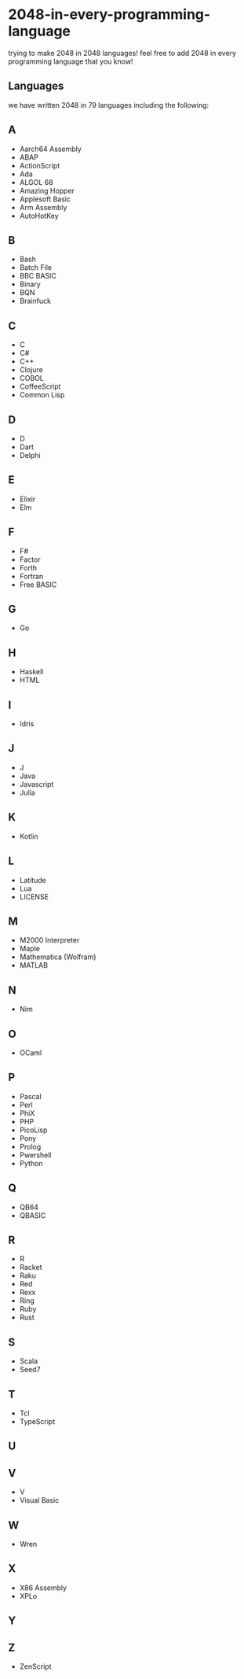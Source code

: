 # 2048-in-every-programming-language
trying to make 2048 in 2048 languages! feel free to add 2048 in every programming language that you know! 
## Languages
we have written 2048 in 79 languages including the following:
## A
* Aarch64 Assembly
* ABAP
* ActionScript
* Ada
* ALGOL 68
* Amazing Hopper
* Applesoft Basic
* Arm Assembly
* AutoHotKey
## B
* Bash
* Batch File
* BBC BASIC
* Binary
* BQN
* Brainfuck
## C
* C
* C#
* C++
* Clojure
* COBOL
* CoffeeScript
* Common Lisp
## D
* D
* Dart
* Delphi
## E
* Elixir
* Elm
## F
* F#
* Factor
* Forth
* Fortran
* Free BASIC
## G
* Go
## H
* Haskell
* HTML
## I
* Idris
## J
* J
* Java
* Javascript
* Julia
## K
* Kotlin
## L
* Latitude
* Lua
* LICENSE
## M
* M2000 Interpreter
* Maple
* Mathematica (Wolfram)
* MATLAB
## N
* Nim
## O
* OCaml
## P
* Pascal
* Perl
* PhiX
* PHP
* PicoLisp
* Pony
* Prolog
* Pwershell
* Python
## Q
* QB64
* QBASIC
## R
* R
* Racket
* Raku
* Red
* Rexx
* Ring
* Ruby
* Rust
## S
* Scala
* Seed7
## T
* Tcl
* TypeScript
## U
## V
* V
* Visual Basic
## W
* Wren
## X
* X86 Assembly
* XPLo
## Y
## Z
* ZenScript
